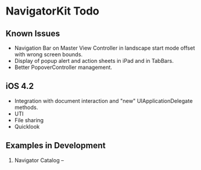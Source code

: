 
# NavigatorKit Todo

## Known Issues

* Navigation Bar on Master View Controller in landscape start mode offset with wrong screen bounds.
* Display of popup alert and action sheets in iPad and in TabBars.
* Better PopoverController management.


## iOS 4.2

* Integration with document interaction and "new" UIApplicationDelegate methods.
* UTI
* File sharing
* Quicklook

## Examples in Development

1. Navigator Catalog –